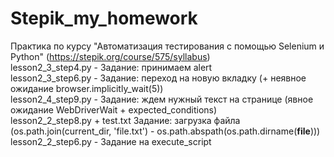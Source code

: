 # Stepik_my_homework

Практика по курсу "Автоматизация тестирования с помощью Selenium и Python" (https://stepik.org/course/575/syllabus)<br>
lesson2_3_step4.py - Задание: принимаем alert<br>
lesson2_3_step6.py - Задание: переход на новую вкладку (+ неявное ожидание browser.implicitly_wait(5))<br>
lesson2_4_step9.py - Задание: ждем нужный текст на странице (явное ожидание WebDriverWait + expected_conditions)<br>
lesson2_2_step8.py + test.txt Задание: загрузка файла (os.path.join(current_dir, 'file.txt') - os.path.abspath(os.path.dirname(__file__)))<br>
lesson2_2_step6.py - Задание на execute_script<br>